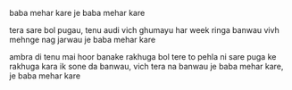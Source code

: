 baba mehar kare je baba mehar kare

tera sare bol pugau, tenu audi vich ghumayu
har week ringa banwau vivh mehnge nag jarwau
je baba mehar kare

ambra di tenu mai hoor banake rakhuga
bol tere to pehla ni sare puga ke rakhuga 
kara ik sone da banwau, vich tera na banwau
je baba mehar kare, je baba mehar kare



